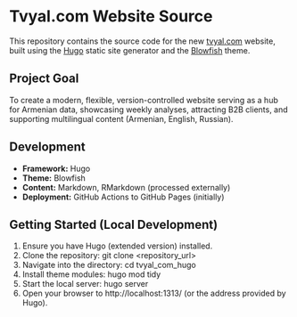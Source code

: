# **Tvyal.com Website Source**

This repository contains the source code for the new [tvyal.com](http://tvyal.com) website, built using the [Hugo](https://gohugo.io/) static site generator and the [Blowfish](https://blowfish.page/) theme.

## **Project Goal**

To create a modern, flexible, version-controlled website serving as a hub for Armenian data, showcasing weekly analyses, attracting B2B clients, and supporting multilingual content (Armenian, English, Russian).

## **Development**

* **Framework:** Hugo  
* **Theme:** Blowfish  
* **Content:** Markdown, RMarkdown (processed externally)  
* **Deployment:** GitHub Actions to GitHub Pages (initially)

## **Getting Started (Local Development)**

1. Ensure you have Hugo (extended version) installed.  
2. Clone the repository: git clone \<repository\_url\>  
3. Navigate into the directory: cd tvyal\_com\_hugo  
4. Install theme modules: hugo mod tidy  
5. Start the local server: hugo server  
6. Open your browser to http://localhost:1313/ (or the address provided by Hugo).